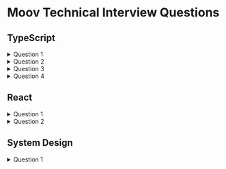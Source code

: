 # Moov Technical Interview Questions

## TypeScript

<details>
  <summary>
    Question 1
  </summary>

  Complete the following types:

  - An array that contains numbers.

  ```TS
  type NumberArray = ;
  ```

  - An array that contains numbers **and/or** strings.

  ```TS
  type MixedArray = ;
  ```

  An array that contains numbers **or** an array that contains strings.

  ```TS
  type NumberOrStringArray = ;
  ```

  - An array that contains **exactly three** numbers.

  ```TS
  type NumberThing = ;
  ```
</details>

<details>
  <summary>
    Question 2
  </summary>

  Here are two interfaces to compare:

  ```TS
  interface PropsA {
    readonly data?: DataType;
  }
  ```

  ```TS
  interface PropsB {
    readonly data: DataType | undefined;
  }
  ```

  - What is the difference between `?` and `undefined` for the prop field `data`?
</details>

<details>
  <summary>
    Question 3
  </summary>

  Here is a utility function:

  ```TS
  const isObject = (value: unknown): value is object => typeof value === 'object';
  ```

  * What is the type `unknown`? How does it differ from `any`?

  * What does `value is object` do?

  * Please list any issues you see with this code.
</details>

<details>
  <summary>
    Question 4
  </summary>

  Here is another utility function:

  ```TS
  const pop = (value: number[]): [number, number[]] => {
      const [first, ...rest] = value;

      return [first, rest];
  }
  ```

  * Explain what the function is doing.

  * The TypeScript compiler shows _no static errors_ with this code, but it has a bug. What is the bug?
</details>

## React

<details>
  <summary>
    Question 1
  </summary>

  A Junior engineer has submitted this code to you for review.

  ```TSX
  type PropsDataType = {
    readonly id: string;
  }

  type CompDataType = {
    readonly id: number;
  }

  interface ComponentProps {
    readonly data: PropsDataType;
  }

  export const Component = (props: ComponentProps) => {
    const convertData = (propsData: PropsDataType): CompDataType => ({ id: Number.parseInt(propsData) });

    const [data, setData] = useState(convertData(props.data));

    useEffect(() => {
      setData(convertData);
    }, [props.data, convertData]);

    return (
      <div>{data}</div>
    );
  }
  ```

  - Please list any issues you see with this code.
</details>

<details>
  <summary>
    Question 2
  </summary>

  - Why would you use `React.useCallback()`?
</details>

## System Design

<details>
  <summary>
    Question 1
  </summary>
  
  Moov is about to...move...into its shiny new Headquarters at 100 Mill, but the management company is behind schedule. They need to find a capable coder to write the software that manages the parking garage and they want you to do it.

  - Please design the back end needed to build this software.
</details>

